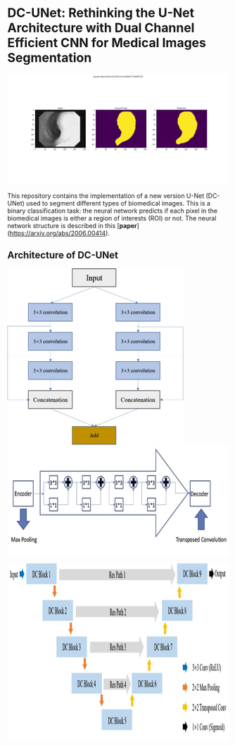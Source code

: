 # DC-UNet: Rethinking the U-Net Architecture with Dual Channel Efficient CNN for Medical Images Segmentation
![Image text](https://github.com/AngeLouCN/DC-UNet/blob/main/results/8.png)

This repository contains the implementation of a new version U-Net (DC-UNet) used to segment different types of biomedical images. This is a binary classification task: the neural network predicts if each pixel in the biomedical images is either a region of interests (ROI) or not. The neural network structure is described in this [**paper**] (https://arxiv.org/abs/2006.00414).
## Architecture of DC-UNet
<img src="https://github.com/AngeLouCN/DC-UNet/blob/main/model_architecture/DC-block.jpg" width="400" height="400" alt="DC-Block"/><img src="https://github.com/AngeLouCN/DC-UNet/blob/main/model_architecture/res_path.jpg" width="600" height="250" alt="Res-path"/>

<img src="https://github.com/AngeLouCN/DC-UNet/blob/main/model_architecture/dcunet.jpg" width="800" height="400" alt="DC-UNet"/>
